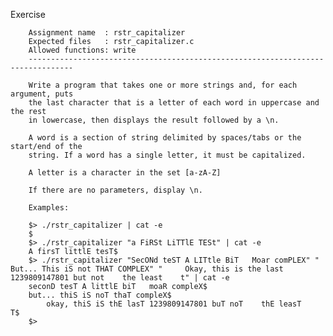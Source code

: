 Exercise

        Assignment name  : rstr_capitalizer
        Expected files   : rstr_capitalizer.c
        Allowed functions: write
        --------------------------------------------------------------------------------

        Write a program that takes one or more strings and, for each argument, puts
        the last character that is a letter of each word in uppercase and the rest
        in lowercase, then displays the result followed by a \n.

        A word is a section of string delimited by spaces/tabs or the start/end of the
        string. If a word has a single letter, it must be capitalized.

        A letter is a character in the set [a-zA-Z]

        If there are no parameters, display \n.

        Examples:

        $> ./rstr_capitalizer | cat -e
        $
        $> ./rstr_capitalizer "a FiRSt LiTTlE TESt" | cat -e
        A firsT littlE tesT$
        $> ./rstr_capitalizer "SecONd teST A LITtle BiT   Moar comPLEX" "   But... This iS not THAT COMPLEX" "     Okay, this is the last 1239809147801 but not    the least    t" | cat -e
        seconD tesT A littlE biT   moaR compleX$
        but... thiS iS noT thaT compleX$
            okay, thiS iS thE lasT 1239809147801 buT noT    thE leasT    T$
        $>